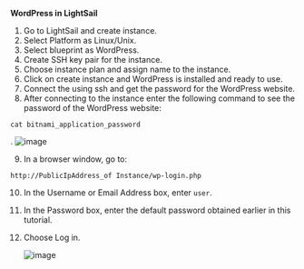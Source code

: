 **WordPress in LightSail**

1.	Go to LightSail and create instance.
2.	Select Platform as Linux/Unix.
3.	Select blueprint as WordPress.
4.	Create SSH key pair for the instance.
5.	Choose instance plan and assign name to the instance.
6.	Click on create instance and WordPress is installed and ready to use.
7.	Connect the using ssh and get the password for the WordPress website.
8.	After connecting to the instance enter the following command to see the password of the WordPress website:
```
cat bitnami_application_password
```
.
     ![image](https://user-images.githubusercontent.com/73180656/214892864-1788d282-17c4-4e4a-847a-040b87b027a8.png)

9.	In a browser window, go to:
```
http://PublicIpAddress_of Instance/wp-login.php
```
10.	 In the Username or Email Address box, enter ```user```.
11.	 In the Password box, enter the default password obtained earlier in this tutorial.
12.	 Choose Log in.

     ![image](https://user-images.githubusercontent.com/73180656/214893096-3f7ace99-9a8d-479e-9209-03d11467f556.png)
